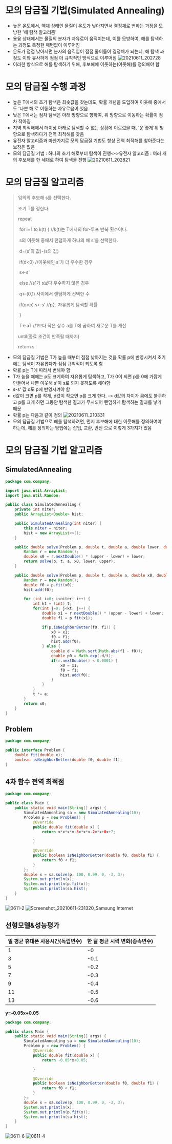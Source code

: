 # 모의 담금질 기법(Simulated Annealing)

- 높은 온도에서, 액체 상태인 물질이 온도가 낮아지면서 결정체로 변하는 과정을 모방한 '해 탐색 알고리즘'
- 용융 상태에서는 물질의 분자가 자유로이 움직이는데, 이를 모방하여, 해를 탐색하는 과정도 특정한 패턴없이 이루어짐
- 온도가 점점 낮아지면 분자의 움직임이 점점 줄어들어 결정체가 되는데, 해 탐색 과정도 이와 유사하게 점점 더 규칙적인 방식으로 이루어짐
![20210611_202728](https://user-images.githubusercontent.com/80511265/121703388-ba90d780-cb0d-11eb-97f0-fcd038cd8a06.jpg)
- 이러한 방식으로 해를 탐색하기 위해, 후보해에 이웃하는(이웃해)를 정의해야 함



# 모의 담금질 수행 과정

- 높은 T에서의 초기 탐색은 최솟값을 찾는데도, 확률 개념을 도입하여 이웃해 중에서도 '나쁜 해'로 이동하는 자유로움이 있음
- 낮은 T에서는 점차 탐색은 아래 방향으로 향하여, 위 방향으로 이동하는 확률이 점차 작아짐
- 지역 최적해에서 더이상 아래로 탐색할 수 없는 상황에 이르렀을 때, '운 좋게'위 방향으로 탐색하다가 전역 최적해를 찾음
- 유전자 알고리즘과 마찬가지로 모의 담금질 기법도 항상 전역 최적해를 찾아준다는 보장은 없음
- 모의 담금질 기법 : 하나의 초기 해로부터 탐색이 진행<->유전자 알고리즘 : 여러 개의 후보해를 한 세대로 하여 탐색을 진행
![20210611_202821](https://user-images.githubusercontent.com/80511265/121703491-db592d00-cb0d-11eb-86a7-2d371dc59794.jpg)




# 모의 담금질 알고리즘

> 임의의 후보해 s를 선택한다.
>
> 초기 T를 정한다.
>
> repeat
>
> ​	for i=1 to k(t) { //k(t)는 T에서의 for-루프 반복 횟수이다.
>
> ​	s의 이웃해 중에서 랜덤하게 하나의 해 s'을 선택한다.
>
> ​	d=(s'의 값)-(s의 값)
>
> ​	if(d<0)  //이웃해인 s'가 더 우수한 경우
>
> ​		s<-s'
>
> ​	else //s'가 s보다 우수하지 않은 경우
>
> ​		q<-(0,1) 사이에서 랜덤하게 선택한 수
>
> ​		if(q<p) s<-s' //p는 자유롭게 탐색할 확률
>
> ​	}
>
> ​	T<-aT //1보다 작은 상수 a를 T에 곱하여 새로운 T를 계산
>
> until(종료 조건이 만족될 때까지)
>
> return s

- 모의 담금질 기법은 T가 높을 때부터 점점 낮아지는 것을 확률 p에 반영시켜서 초기에는 탐색이 자유롭다가 점점 규칙적이 되도록 함
- 확률 p는 T에 따라서 변해야 함
- T가 높을 때에는 p도 크게하여 자유롭게 탐색하고, T가 0이 되면 p를 0에 가깝게 만들어서 나쁜 이웃해 s'이 s로 되지 못하도록 해야함
- s-s' 값 d도 p에 반영시켜야 함
- d값이 크면 p를 작게, d값이 작으면 p를 크게 한다. -> d값의 차이가 큼에도 불구하고 p를 크게 하면 그동안 탐색한 결과가 무시되어 랜덤하게 탐색하는 결과를 낳기 때문
- 확률 p는 다음과 같이 정의 ![20210611_210331](https://user-images.githubusercontent.com/80511265/121703624-ffb50980-cb0d-11eb-8363-6d756c01baf8.jpg)
- 모의 담금질 기법으로 해를 탐색하려면, 먼저 후보해에 대한 이웃해를 정의하여야 하는데, 해를 정의하는 방법에는 삽입, 교환, 반전 으로 이렇게 3가지가 있음



# 모의 담금질 기법 알고리즘

## SimulatedAnnealing

```java
package com.company;

import java.util.ArrayList;
import java.util.Random;

public class SimulatedAnnealing {
    private int niter;
    public ArrayList<Double> hist;

    public SimulatedAnnealing(int niter) {
        this.niter = niter;
        hist = new ArrayList<>();
    }

    public double solve(Problem p, double t, double a, double lower, double upper) {
        Random r = new Random();
        double x0 = r.nextDouble() * (upper - lower) + lower;
        return solve(p, t, a, x0, lower, upper);
    }

    public double solve(Problem p, double t, double a, double x0, double lower, double upper) {
        Random r = new Random();
        double f0 = p.fit(x0);
        hist.add(f0);

        for (int i=0; i<niter; i++) {
            int kt = (int) t;
            for(int j=0; j<kt; j++) {
                double x1 = r.nextDouble() * (upper - lower) + lower;
                double f1 = p.fit(x1);

                if(p.isNeighborBetter(f0, f1)) {
                    x0 = x1;
                    f0 = f1;
                    hist.add(f0);
                } else {
                    double d = Math.sqrt(Math.abs(f1 - f0));
                    double p0 = Math.exp(-d/t);
                    if(r.nextDouble() < 0.0001) {
                        x0 = x1;
                        f0 = f1;
                        hist.add(f0);
                    }
                }
            }
            t *= a;
        }
        return x0;
    }
}
```

## Problem

```java
package com.company;

public interface Problem {
    double fit(double x);
    boolean isNeighborBetter(double f0, double f1);
}
```

## 4차 함수 전역 최적점

```java
package com.company;

public class Main {
    public static void main(String[] args) {
        SimulatedAnnealing sa = new SimulatedAnnealing(10);
        Problem p = new Problem() {
            @Override
            public double fit(double x) {
                return x*x*x*x-3x*x*x-2x*x+8x+7;
            
            }

            @Override
            public boolean isNeighborBetter(double f0, double f1) {
                return f0 < f1;
            }
        };
        double x = sa.solve(p, 100, 0.99, 0, -3, 3);
        System.out.println(x);
        System.out.println(p.fit(x));
        System.out.println(sa.hist);
    }
}
```
![0611-2](https://user-images.githubusercontent.com/80511265/121704232-85d15000-cb0e-11eb-9b79-556e28a0e61d.PNG)
![Screenshot_20210611-231320_Samsung Internet](https://user-images.githubusercontent.com/80511265/121703812-26734000-cb0e-11eb-8d92-a6f5cba3f584.jpg)


## 선형모델&성능평가

| 일 평균 휴대폰 사용시간(독립변수) | 한 달 평균 시력 변화(종속변수) |
| --------------------------------- | ------------------------------ |
| 1                                 | -0                             |
| 3                                 | -0.1                           |
| 5                                 | -0.2                           |
| 7                                 | -0.3                           |
| 9                                 | -0.4                           |
| 11                                | -0.5                           |
| 13                                | -0.6                           |

**y=-0.05x+0.05**
```java
package com.company;

public class Main {
    public static void main(String[] args) {
        SimulatedAnnealing sa = new SimulatedAnnealing(10);
        Problem p = new Problem() {
            @Override
            public double fit(double x) {
                return -0.05*x+0.05;

            }

            @Override
            public boolean isNeighborBetter(double f0, double f1) {
                return f0 < f1;
            }
        };
        double x = sa.solve(p, 100, 0.99, 0, -3, 3);
        System.out.println(x);
        System.out.println(p.fit(x));
        System.out.println(sa.hist);
    }
}
```
![0611-6](https://user-images.githubusercontent.com/80511265/121706823-f1b4b800-cb10-11eb-8d44-a7922c868dc8.PNG)
![0611-4](https://user-images.githubusercontent.com/80511265/121706233-63403680-cb10-11eb-9c05-05b56d78ed33.PNG)

